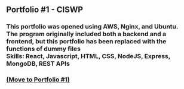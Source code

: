 <h2>Portfolio #1 - CISWP</h2>
<h3>This portfolio was opened using AWS, Nginx, and Ubuntu.
<br />The program originally included both a backend and a frontend, but this portfolio has been replaced with the functions of dummy files  
<br />Skills: React, Javascript, HTML, CSS, NodeJS, Express, MongoDB, REST APIs </h3>
<h3><a href="http://52.14.28.67" target="_blank">(Move to Portfolio #1)</a> </h3>


<!--
**dwkim0507/dwkim0507** is a ✨ _special_ ✨ repository because its `README.md` (this file) appears on your GitHub profile.

Here are some ideas to get you started:

- 🔭 I’m currently working on ...
- 🌱 I’m currently learning ...
- 👯 I’m looking to collaborate on ...
- 🤔 I’m looking for help with ...
- 💬 Ask me about ...
- 📫 How to reach me: ...
- 😄 Pronouns: ...
- ⚡ Fun fact: ...
-->
